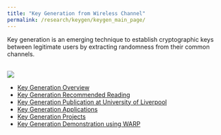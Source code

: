 ```yaml
---
title: "Key Generation from Wireless Channel"
permalink: /research/keygen/keygen_main_page/
---
```


Key generation is an emerging technique to establish cryptographic keys between legitimate users by extracting randomness from their common channels.

<br/><img src='/images/keygen/keygen_model.png'>


* [Key Generation Overview](/research/keygen/keygen-overview/)
* [Key Generation Recommended Reading](/research/keygen/keygen-recommended-reading/)
* [Key Generation Publication at University of Liverpool](/research/keygen/keygen-pub/)
* [Key Generation Applications](/research/keygen/keygen-application/)
* [Key Generation Projects](/research/keygen/keygen-project/)
* [Key Generation Demonstration using WARP](/demo-keygen-warp/)



